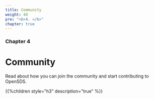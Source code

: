 ```yaml
---
title: Community
weight: 40
pre: "<b>4. </b>"
chapter: true
---
```


### Chapter 4

# Community

Read about how you can join the community and start contributing to OpenSDS.

{{%children style="h3" description="true" %}}  
